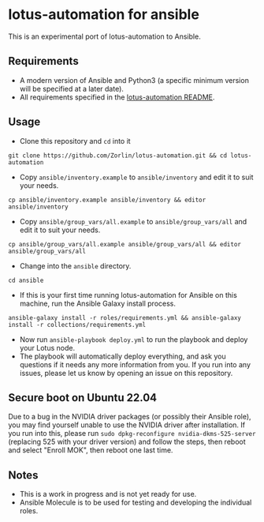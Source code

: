 # lotus-automation for ansible
This is an experimental port of lotus-automation to Ansible.

## Requirements
- A modern version of Ansible and Python3 (a specific minimum version will be specified at a later date).
- All requirements specified in the [lotus-automation README](../README.md#requirements).

## Usage
- Clone this repository and `cd` into it
```
git clone https://github.com/Zorlin/lotus-automation.git && cd lotus-automation
```
- Copy `ansible/inventory.example` to `ansible/inventory` and edit it to suit your needs.
```
cp ansible/inventory.example ansible/inventory && editor ansible/inventory
```
- Copy `ansible/group_vars/all.example` to `ansible/group_vars/all` and edit it to suit your needs.
```
cp ansible/group_vars/all.example ansible/group_vars/all && editor ansible/group_vars/all
```
- Change into the `ansible` directory.
```
cd ansible
```
- If this is your first time running lotus-automation for Ansible on this machine, run the Ansible Galaxy install process.
```
ansible-galaxy install -r roles/requirements.yml && ansible-galaxy install -r collections/requirements.yml
```
- Now run `ansible-playbook deploy.yml` to run the playbook and deploy your Lotus node.
- The playbook will automatically deploy everything, and ask you questions if it needs any more information from you. If you run into any issues, please let us know by opening an issue on this repository.

## Secure boot on Ubuntu 22.04
Due to a bug in the NVIDIA driver packages (or possibly their Ansible role), you may find yourself unable to use the NVIDIA driver after installation. If you run into this, please run `sudo dpkg-reconfigure nvidia-dkms-525-server` (replacing 525 with your driver version) and follow the steps, then reboot and select "Enroll MOK", then reboot one last time.

## Notes
- This is a work in progress and is not yet ready for use.
- Ansible Molecule is to be used for testing and developing the individual roles.
